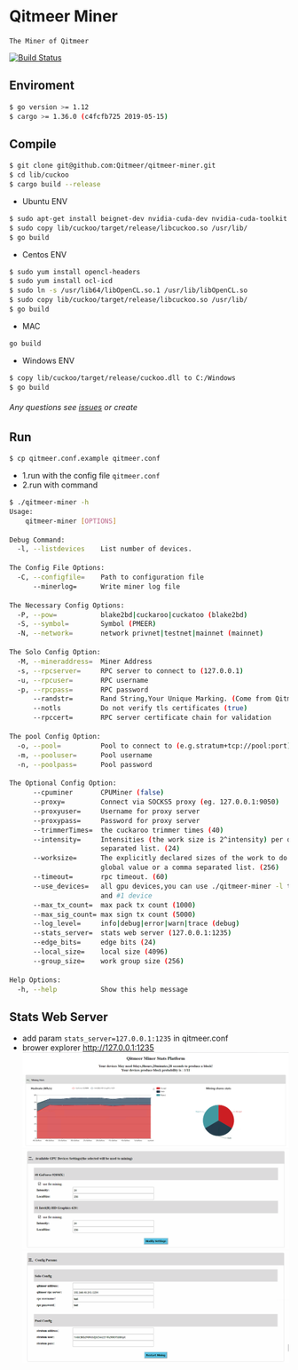 # Qitmeer Miner

    The Miner of Qitmeer
[![Build Status](https://travis-ci.com/Qitmeer/qitmeer-miner.svg?token=n9AoZUDqAJmhesf4MYUd&branch=master)](https://travis-ci.com/Qitmeer/qitmeer-miner)
## Enviroment

```bash
$ go version >= 1.12
$ cargo >= 1.36.0 (c4fcfb725 2019-05-15)
```
    
## Compile

```bash
$ git clone git@github.com:Qitmeer/qitmeer-miner.git
$ cd lib/cuckoo
$ cargo build --release
```

* Ubuntu ENV
```bash
$ sudo apt-get install beignet-dev nvidia-cuda-dev nvidia-cuda-toolkit
$ sudo copy lib/cuckoo/target/release/libcuckoo.so /usr/lib/
$ go build 
```
        
* Centos ENV
```bash
$ sudo yum install opencl-headers
$ sudo yum install ocl-icd
$ sudo ln -s /usr/lib64/libOpenCL.so.1 /usr/lib/libOpenCL.so
$ sudo copy lib/cuckoo/target/release/libcuckoo.so /usr/lib/
$ go build
```   

* MAC

```bash
go build
```

* Windows ENV
```bash
$ copy lib/cuckoo/target/release/cuckoo.dll to C:/Windows
$ go build 
```

###### Any questions see [issues](https://github.com/Qitmeer/qitmeer-miner/issues?q=is%3Aissue+is%3Aclosed) or create

## Run
```bash
$ cp qitmeer.conf.example qitmeer.conf
```
- 1.run with the config file `qitmeer.conf`
- 2.run with command
```bash
$ ./qitmeer-miner -h
Usage:
    qitmeer-miner [OPTIONS]

Debug Command:
  -l, --listdevices    List number of devices.

The Config File Options:
  -C, --configfile=    Path to configuration file
      --minerlog=      Write miner log file

The Necessary Config Options:
  -P, --pow=           blake2bd|cuckaroo|cuckatoo (blake2bd)
  -S, --symbol=        Symbol (PMEER)
  -N, --network=       network privnet|testnet|mainnet (mainnet)

The Solo Config Option:
  -M, --mineraddress=  Miner Address
  -s, --rpcserver=     RPC server to connect to (127.0.0.1)
  -u, --rpcuser=       RPC username
  -p, --rpcpass=       RPC password
      --randstr=       Rand String,Your Unique Marking. (Come from Qitmeer!)
      --notls          Do not verify tls certificates (true)
      --rpccert=       RPC server certificate chain for validation

The pool Config Option:
  -o, --pool=          Pool to connect to (e.g.stratum+tcp://pool:port)
  -m, --pooluser=      Pool username
  -n, --poolpass=      Pool password

The Optional Config Option:
      --cpuminer       CPUMiner (false)
      --proxy=         Connect via SOCKS5 proxy (eg. 127.0.0.1:9050)
      --proxyuser=     Username for proxy server
      --proxypass=     Password for proxy server
      --trimmerTimes=  the cuckaroo trimmer times (40)
      --intensity=     Intensities (the work size is 2^intensity) per device. Single global value or a comma
                       separated list. (24)
      --worksize=      The explicitly declared sizes of the work to do per device (overrides intensity). Single
                       global value or a comma separated list. (256)
      --timeout=       rpc timeout. (60)
      --use_devices=   all gpu devices,you can use ./qitmeer-miner -l to see. examples:0,1 use the #0 device
                       and #1 device
      --max_tx_count=  max pack tx count (1000)
      --max_sig_count= max sign tx count (5000)
      --log_level=     info|debug|error|warn|trace (debug)
      --stats_server=  stats web server (127.0.0.1:1235)
      --edge_bits=     edge bits (24)
      --local_size=    local size (4096)
      --group_size=    work group size (256)

Help Options:
  -h, --help           Show this help message
```
## Stats Web Server
- add param `stats_server=127.0.0.1:1235` in qitmeer.conf
- brower explorer http://127.0.0.1:1235    
![stats](public/img/miner1.png)  
![stats](public/img/miner2.png)  
![stats](public/img/miner3.png)  